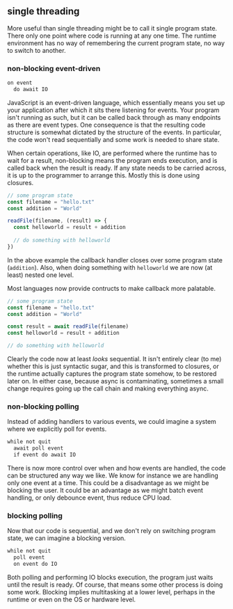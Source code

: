 ## single threading

More useful than single threading might be to call it single program state. There only one point where code is running at any one time. The runtime environment has no way of remembering the current program state, no way to switch to another.

### non-blocking event-driven

```txt
on event
  do await IO
```

JavaScript is an event-driven language, which essentially means you set up your application after which it sits there listening for events. Your program isn't running as such, but it can be called back through as many endpoints as there are event types. One consequence is that the resulting code structure is somewhat dictated by the structure of the events. In particular, the code won't read sequentially and some work is needed to share state.

When certain operations, like IO, are performed where the runtime has to wait for a result, non-blocking means the program ends execution, and is called back when the result is ready. If any state needs to be carried across, it is up to the programmer to arrange this. Mostly this is done using closures.

```js
// some program state
const filename = "hello.txt"
const addition = "World"

readFile(filename, (result) => {
  const helloworld = result + addition
  
  // do something with helloworld
})
```

In the above example the callback handler closes over some program state (`addition`). Also, when doing something with `helloworld` we are now (at least) nested one level.

Most languages now provide contructs to make callback more palatable.

```js
// some program state
const filename = "hello.txt"
const addition = "World"

const result = await readFile(filename)
const helloworld = result + addition

// do something with helloworld
```

Clearly the code now at least _looks_ sequential. It isn't entirely clear (to me) whether this is just syntactic sugar, and this is transformed to closures, or the runtime actually captures the program state somehow, to be restored later on. In either case, because async is contaminating, sometimes a small change requires going up the call chain and making everything async.

### non-blocking polling

Instead of adding handlers to various events, we could imagine a system where we explicitly poll for events.

```txt
while not quit
  await poll event
  if event do await IO
```

There is now more control over when and how events are handled, the code can be structured any way we like. We know for instance we are handling only one event at a time. This could be a disadvantage as we might be blocking the user. It could be an advantage as we might batch event handling, or only debounce event, thus reduce CPU load.

### blocking polling

Now that our code is sequential, and we don't rely on switching program state, we can imagine a blocking version.

```txt
while not quit
  poll event
  on event do IO
```

Both polling and performing IO blocks execution, the program just waits until the result is ready. Of course, that means some other process is doing some work. Blocking implies multitasking at a lower level, perhaps in the runtime or even on the OS or hardware level.
